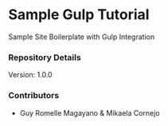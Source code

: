 # Sample Gulp Tutorial #

Sample Site Boilerplate with Gulp Integration

### Repository Details ###

Version: 1.0.0

### Contributors ###

* Guy Romelle Magayano & Mikaela Cornejo